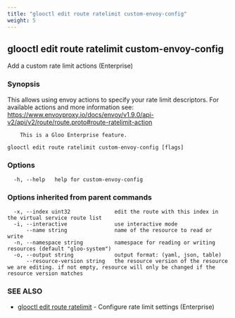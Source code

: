 ```yaml
---
title: "glooctl edit route ratelimit custom-envoy-config"
weight: 5
---
```

## glooctl edit route ratelimit custom-envoy-config

Add a custom rate limit actions (Enterprise)

### Synopsis

This allows using envoy actions to specify your rate limit descriptors.
		For available actions and more information see: https://www.envoyproxy.io/docs/envoy/v1.9.0/api-v2/api/v2/route/route.proto#route-ratelimit-action
		
		This is a Gloo Enterprise feature.

```
glooctl edit route ratelimit custom-envoy-config [flags]
```

### Options

```
  -h, --help   help for custom-envoy-config
```

### Options inherited from parent commands

```
  -x, --index uint32              edit the route with this index in the virtual service route list
  -i, --interactive               use interactive mode
      --name string               name of the resource to read or write
  -n, --namespace string          namespace for reading or writing resources (default "gloo-system")
  -o, --output string             output format: (yaml, json, table)
      --resource-version string   the resource version of the resource we are editing. if not empty, resource will only be changed if the resource version matches
```

### SEE ALSO

* [glooctl edit route ratelimit](../glooctl_edit_route_ratelimit)	 - Configure rate limit settings (Enterprise)

